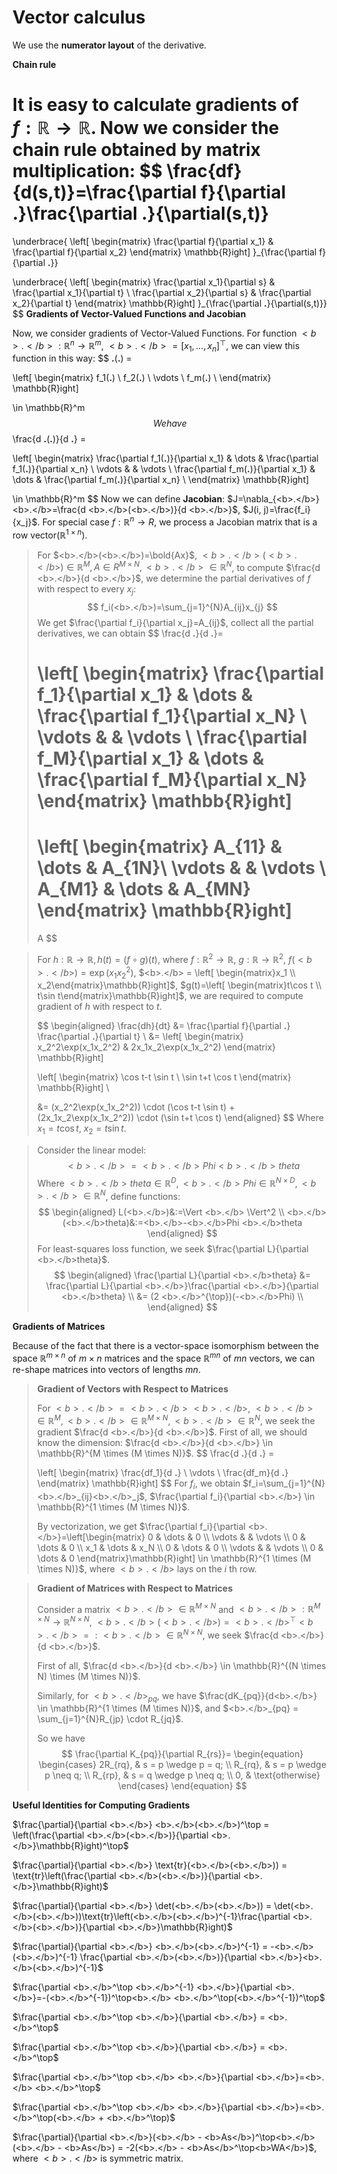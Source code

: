 <head>
    <script src="https://cdn.mathjax.org/mathjax/latest/MathJax.js?config=TeX-AMS-MML_HTMLorMML" type="text/javascript"></script>
    <script type="text/x-mathjax-config">
        MathJax.Hub.Config({
            tex2jax: {
            skipTags: ['script', 'noscript', 'style', 'textarea', 'pre'],
            inlineMath: [['$','$']]
            }
        });
    </script>
</head>

# Vector calculus

We use the **numerator layout** of the derivative.

**Chain rule**

It is easy to calculate gradients of $f: \mathbb{R} \to \mathbb{R}$. Now we consider the chain rule obtained by matrix multiplication:
$$
\frac{df}{d(s,t)}=\frac{\partial f}{\partial <b>.</b>}\frac{\partial <b>.</b>}{\partial(s,t)}
=
\underbrace{
\left[
\begin{matrix}
\frac{\partial f}{\partial x_1} & \frac{\partial f}{\partial x_2}
\end{matrix}
\mathbb{R}ight]
}_{\frac{\partial f}{\partial <b>.</b>}}

\underbrace{
\left[
\begin{matrix}
\frac{\partial x_1}{\partial s} & \frac{\partial x_1}{\partial t} \\
\frac{\partial x_2}{\partial s} & \frac{\partial x_2}{\partial t}
\end{matrix}
\mathbb{R}ight]
}_{\frac{\partial <b>.</b>}{\partial(s,t)}}
$$
**Gradients of Vector-Valued Functions and Jacobian**

Now, we consider gradients of Vector-Valued Functions. For function $<b>.</b>: \mathbb{R}^n \to \mathbb{R}^m$, $<b>.</b>=[x_1, \dots, x_n]^\top$, we can view this function in this way:
$$
<b>.</b>(<b>.</b>) = 

\left[
\begin{matrix}
f_1(<b>.</b>) \\
f_2(<b>.</b>) \\
\vdots \\
f_m(<b>.</b>) \\
\end{matrix}
\mathbb{R}ight]

\in \mathbb{R}^m
$$
We have
$$
\frac{d <b>.</b>(<b>.</b>)}{d <b>.</b>} = 

\left[
\begin{matrix}
\frac{\partial f_1(<b>.</b>)}{\partial x_1} & \dots & \frac{\partial f_1(<b>.</b>)}{\partial x_n} \\
\vdots & & \vdots \\
\frac{\partial f_m(<b>.</b>)}{\partial x_1} & \dots & \frac{\partial f_m(<b>.</b>)}{\partial x_n} \\
\end{matrix}
\mathbb{R}ight]

\in \mathbb{R}^m
$$
Now we can define $\textbf{Jacobian}$: $J=\nabla_{<b>.</b>} <b>.</b>=\frac{d <b>.</b>(<b>.</b>)}{d <b>.</b>}$, $J(i, j)=\frac{f_i}{x_j}$. For special case $f:\mathbb{R}^n \to R$, we process a Jacobian matrix that is a row vector($\mathbb{R}^{1 \times n}$).

> For $<b>.</b>(<b>.</b>)=\bold{Ax}$, $<b>.</b>(<b>.</b>) \in \mathbb{R}^M, A \in R^{M \times N}, <b>.</b> \in \mathbb{R}^N$, to compute $\frac{d <b>.</b>}{d <b>.</b>}$, we determine the partial derivatives of $f$ with respect to every $x_j$:
> $$
> f_i(<b>.</b>)=\sum_{j=1}^{N}A_{ij}x_{j}
> $$
> We get $\frac{\partial f_i}{\partial x_j}=A_{ij}$, collect all the partial derivatives, we can obtain
> $$
> \frac{d <b>.</b>}{d <b>.</b>}=
> 
> \left[
> \begin{matrix}
> \frac{\partial f_1}{\partial x_1} & \dots & \frac{\partial f_1}{\partial x_N} \\
> \vdots & & \vdots \\
> \frac{\partial f_M}{\partial x_1} & \dots & \frac{\partial f_M}{\partial x_N}
> \end{matrix}
> \mathbb{R}ight]
> =
> \left[
> \begin{matrix}
> A_{11} & \dots & A_{1N}\\
> \vdots & & \vdots \\
> A_{M1} & \dots & A_{MN}
> \end{matrix}
> \mathbb{R}ight]
> =
> A
> $$

>For $h: \mathbb{R} \to \mathbb{R}, h(t)=(f \circ g)(t)$, where $f: \mathbb{R}^2 \to \mathbb{R}$, $g: \mathbb{R} \to \mathbb{R}^2$, $f(<b>.</b>)=\exp(x_1 x_2^2)$, $<b>.</b> = \left[ \begin{matrix}x_1 \\ x_2\end{matrix}\mathbb{R}ight]$, $g(t)=\left[ \begin{matrix}t\cos t \\ t\sin t\end{matrix}\mathbb{R}ight]$, we are required to compute gradient of $h$ with respect to $t$.
>
>$$
>\begin{aligned}
>\frac{dh}{dt} &= \frac{\partial f}{\partial <b>.</b>} \frac{\partial <b>.</b>}{\partial t} \\
>&=
>\left[
>\begin{matrix}
>x_2^2\exp(x_1x_2^2) & 2x_1x_2\exp(x_1x_2^2)
>\end{matrix}
>\mathbb{R}ight]
>
>\left[
>\begin{matrix}
>\cos t-t \sin t \\
>\sin t+t \cos t
>\end{matrix}
>\mathbb{R}ight] \\
>
>&= (x_2^2\exp(x_1x_2^2)) \cdot (\cos t-t \sin t) + (2x_1x_2\exp(x_1x_2^2)) \cdot (\sin t+t \cos t)
>\end{aligned}
>$$
>Where $x_1=t\cos t$, $x_2=t\sin t$.

> Consider the linear model:
> $$
> <b>.</b>=<b>.</b>Phi <b>.</b>theta
> $$
> Where $<b>.</b>theta \in \mathbb{R}^D, <b>.</b>Phi \in \mathbb{R}^{N \times D}, <b>.</b> \in \mathbb{R}^N$, define functions:
> $$
> \begin{aligned}
> L(<b>.</b>)&:=\Vert <b>.</b> \Vert^2 \\
> <b>.</b>(<b>.</b>theta)&:=<b>.</b>-<b>.</b>Phi <b>.</b>theta
> \end{aligned}
> $$
> For least-squares loss function, we seek $\frac{\partial L}{\partial <b>.</b>theta}$.
> $$
> \begin{aligned}
> \frac{\partial L}{\partial <b>.</b>theta} &= \frac{\partial L}{\partial <b>.</b>}\frac{\partial <b>.</b>}{\partial <b>.</b>theta} \\
> &= (2 <b>.</b>^{\top})(-<b>.</b>Phi) \\
> \end{aligned}
> $$

**Gradients of Matrices**

Because of the fact that there is a vector-space isomorphism between the space $\mathbb{R}^{m \times n}$ of $m \times n$ matrices and the space $\mathbb{R}^{mn}$ of $mn$ vectors, we can re-shape matrices into vectors of lengths $mn$.

> **Gradient of Vectors with Respect to Matrices**
>
> For $<b>.</b>=<b>.</b> <b>.</b>$, $<b>.</b> \in \mathbb{R}^M, <b>.</b> \in \mathbb{R}^{M \times N}, <b>.</b> \in \mathbb{R}^N$, we seek the gradient $\frac{d <b>.</b>}{d <b>.</b>}$.
> First of all, we should know the dimension: $\frac{d <b>.</b>}{d <b>.</b>} \in \mathbb{R}^{M \times (M \times N)}$.
> $$
> \frac{d <b>.</b>}{d <b>.</b>} = 
> 
> \left[
> \begin{matrix}
> \frac{df_1}{d <b>.</b>} \\
> \vdots \\
> \frac{df_m}{d <b>.</b>}
> \end{matrix}
> \mathbb{R}ight]
> $$
> For $f_i$, we obtain $f_i=\sum_{j=1}^{N}<b>.</b>_{ij}<b>.</b>_j$, $\frac{\partial f_i}{\partial <b>.</b>} \in \mathbb{R}^{1 \times (M \times N)}$.
>
> By vectorization, we get $\frac{\partial f_i}{\partial <b>.</b>}=\left[\begin{matrix} 0 & \dots & 0 \\ \vdots & & \vdots \\ 0 & \dots & 0 \\ x_1 & \dots & x_N \\ 0 & \dots & 0 \\ \vdots & & \vdots \\ 0 & \dots & 0 \end{matrix}\mathbb{R}ight] \in \mathbb{R}^{1 \times (M \times N)}$, where $<b>.</b>$ lays on the $i$ th row.

> **Gradient of Matrices with Respect to Matrices**
>
> Consider a matrix $<b>.</b> \in \mathbb{R}^{M \times N}$ and $<b>.</b>: \mathbb{R}^{M \times N} \to \mathbb{R}^{N \times N}$, $<b>.</b>(<b>.</b>)=<b>.</b>^\top <b>.</b>=:<b>.</b> \in \mathbb{R}^{N \times N}$, we seek $\frac{d <b>.</b>}{d <b>.</b>}$.
>
> First of all, $\frac{d <b>.</b>}{d <b>.</b>} \in \mathbb{R}^{(N \times N) \times (M \times N)}$.
>
> Similarly, for $<b>.</b>_{pq}$, we have $\frac{dK_{pq}}{d<b>.</b>} \in \mathbb{R}^{1 \times (M \times N)}$, and $<b>.</b>_{pq} = \sum_{j=1}^{N}R_{jp} \cdot R_{jq}$.
>
> So we have
> $$
> \frac{\partial K_{pq}}{\partial R_{rs}}=
> \begin{equation}
> \begin{cases}
> 2R_{rq}, & s = p \wedge p = q; \\
> R_{rq}, & s = p \wedge p \neq q; \\
> R_{rp}, & s = q \wedge p \neq q; \\
> 0, & \text{otherwise}
> \end{cases}
> \end{equation}
> $$

**Useful Identities for Computing Gradients**

$\frac{\partial}{\partial <b>.</b>} <b>.</b>(<b>.</b>)^\top = \left(\frac{\partial <b>.</b>(<b>.</b>)}{\partial <b>.</b>}\mathbb{R}ight)^\top$

$\frac{\partial}{\partial <b>.</b>} \text{tr}(<b>.</b>(<b>.</b>)) = \text{tr}\left(\frac{\partial <b>.</b>(<b>.</b>)}{\partial <b>.</b>}\mathbb{R}ight)$

$\frac{\partial}{\partial <b>.</b>} \det(<b>.</b>(<b>.</b>)) = \det(<b>.</b>(<b>.</b>))\text{tr}\left(<b>.</b>(<b>.</b>)^{-1}\frac{\partial <b>.</b>(<b>.</b>)}{\partial <b>.</b>}\mathbb{R}ight)$

$\frac{\partial}{\partial <b>.</b>} <b>.</b>(<b>.</b>)^{-1} = -<b>.</b>(<b>.</b>)^{-1} \frac{\partial <b>.</b>(<b>.</b>)}{\partial <b>.</b>}<b>.</b>(<b>.</b>)^{-1}$

$\frac{\partial <b>.</b>^\top <b>.</b>^{-1} <b>.</b>}{\partial <b>.</b>}=-(<b>.</b>^{-1})^\top<b>.</b> <b>.</b>^\top(<b>.</b>^{-1})^\top$

$\frac{\partial <b>.</b>^\top <b>.</b>}{\partial <b>.</b>} = <b>.</b>^\top$

$\frac{\partial <b>.</b>^\top <b>.</b>}{\partial <b>.</b>} = <b>.</b>^\top$

$\frac{\partial <b>.</b>^\top <b>.</b> <b>.</b>}{\partial <b>.</b>}=<b>.</b> <b>.</b>^\top$

$\frac{\partial <b>.</b>^\top <b>.</b> <b>.</b>}{\partial <b>.</b>}=<b>.</b>^\top(<b>.</b> + <b>.</b>^\top)$

$\frac{\partial}{\partial <b>.</b>}(<b>.</b> - <b>As</b>)^\top<b>.</b>(<b>.</b> - <b>As</b>) = -2(<b>.</b> - <b>As</b>^\top<b>WA</b>)$, where $<b>.</b>$ is symmetric matrix.
